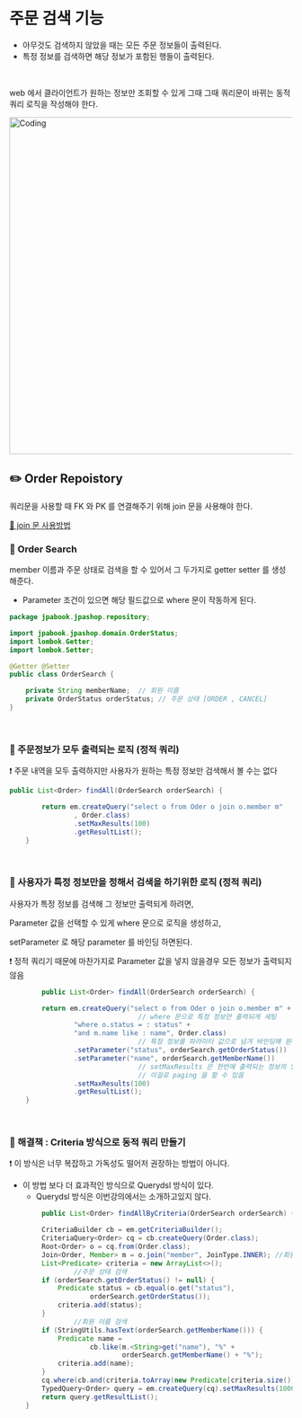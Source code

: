 # 주문 검색 기능

- 아무것도 검색하지 않았을 때는 모든 주문 정보들이 출력된다.
- 특정 정보를 검색하면 해당 정보가 포함된 행들이 출력된다.

<br>

web 에서 클라이언트가 원하는 정보만 조회할 수 있게 그때 그때 쿼리문이 바뀌는 동적 쿼리 로직을 작성해야 한다.

<img alt="Coding" width="600" src="https://user-images.githubusercontent.com/115536240/211436448-62dc51a3-fca1-47d2-9f19-7c7a8d336189.png">

<br>

## ✏️ Order Repoistory

쿼리문을 사용할 때 FK 와 PK 를 연결해주기 위해 join 문을 사용해야 한다.

[🔗 join 문 사용방법](https://github.com/choideakook/TIL/blob/main/SQL/230107%20SQL%20의%20Join%20문.md)

### 📍 Order Search

member 이름과 주문 상태로 검색을 할 수 있어서 그 두가지로 getter setter 를 생성해준다.

- Parameter 조건이 있으면 해당 필드값으로 where 문이 작동하게 된다.

```java
package jpabook.jpashop.repository;

import jpabook.jpashop.domain.OrderStatus;
import lombok.Getter;
import lombok.Setter;

@Getter @Setter
public class OrderSearch {

    private String memberName;  // 회원 이름
    private OrderStatus orderStatus; // 주문 상태 [ORDER , CANCEL]
}
```

<br>

### 📍 주문정보가 모두 출력되는 로직 (정적 쿼리)

❗️ 주문 내역을 모두 출력하지만 사용자가 원하는 특정 정보만 검색해서 볼 수는 없다

```java
public List<Order> findAll(OrderSearch orderSearch) {

        return em.createQuery("select o from Oder o join o.member m"
                , Order.class)
                .setMaxResults(100)
                .getResultList();
    }
```

<br>

### 📍 사용자가 특정 정보만을 정해서 검색을 하기위한 로직 (정적 쿼리)

사용자가 특정 정보를 검색해 그 정보만 출력되게 하려면, 

Parameter 값을 선택할 수 있게 where 문으로 로직을 생성하고,

setParameter 로 해당 parameter 를 바인딩 하면된다.

❗️ 정적 쿼리기 때문에 마찬가지로 Parameter 값을 넣지 않을경우 모든 정보가 출력되지않음

```java
		public List<Order> findAll(OrderSearch orderSearch) {

        return em.createQuery("select o from Oder o join o.member m" +
								// where 문으로 특정 정보만 출력되게 세팅
                "where o.status = : status" +
                "and m.name like : name", Order.class)
								// 특정 정보를 파라미터 값으로 넘겨 바인딩해 원하는 정보만 출력
                .setParameter("status", orderSearch.getOrderStatus())
                .setParameter("name", orderSearch.getMemberName())
								// setMaxResults 은 한번에 출력되는 정보의 양이다.
								// 이걸로 paging 을 할 수 있음
                .setMaxResults(100)
                .getResultList();
    }
```

<br>

### 📍 해결책 : Criteria 방식으로 동적 쿼리 만들기

❗️ 이 방식은 너무 복잡하고 가독성도 떨어저 권장하는 방법이 아니다.

- 이 방법 보다 더 효과적인 방식으로 Querydsl 방식이 있다.
    - Querydsl 방식은 이번강의에서는 소개하고있지 않다.

```java
		public List<Order> findAllByCriteria(OrderSearch orderSearch) {

        CriteriaBuilder cb = em.getCriteriaBuilder();
        CriteriaQuery<Order> cq = cb.createQuery(Order.class);
        Root<Order> o = cq.from(Order.class);
        Join<Order, Member> m = o.join("member", JoinType.INNER); //회원과 조인
        List<Predicate> criteria = new ArrayList<>();
				//주문 상태 검색
        if (orderSearch.getOrderStatus() != null) {
            Predicate status = cb.equal(o.get("status"),
                    orderSearch.getOrderStatus());
            criteria.add(status);
        }
				//회원 이름 검색
        if (StringUtils.hasText(orderSearch.getMemberName())) {
            Predicate name =
                    cb.like(m.<String>get("name"), "%" +
                            orderSearch.getMemberName() + "%");
            criteria.add(name);
        }
        cq.where(cb.and(criteria.toArray(new Predicate[criteria.size()])));
        TypedQuery<Order> query = em.createQuery(cq).setMaxResults(1000); //최대 1000건
        return query.getResultList();
    }
```
